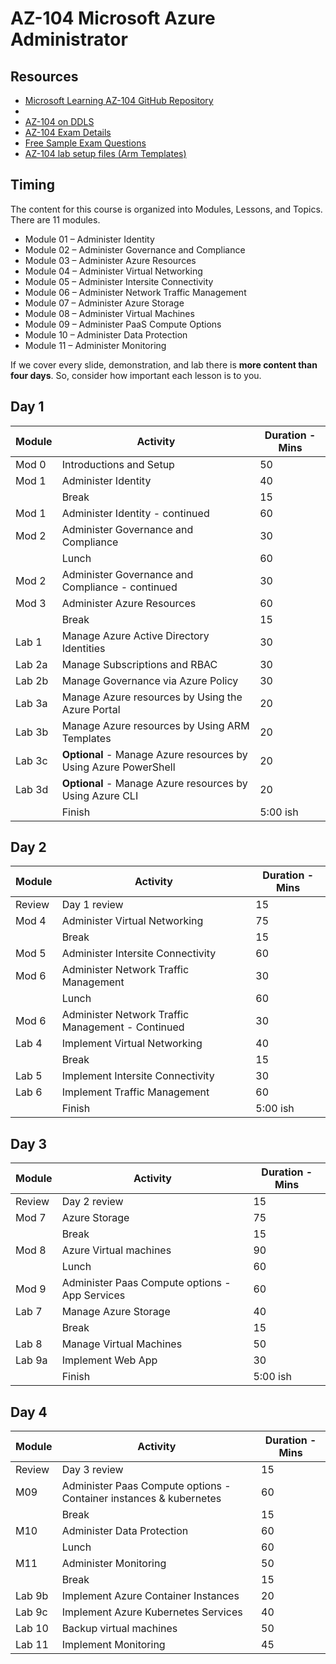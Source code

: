 # AZ-104 Microsoft Azure Administrator

## Resources

* [Microsoft Learning AZ-104 GitHub Repository](https://github.com/MicrosoftLearning/AZ-104-MicrosoftAzureAdministrator)
* [](CloudSlicingVLearnMS.md#mapping-learnmicrosoftcom-modules-to-lods-cloudslicing-labs)
* [AZ-104 on DDLS](https://www.ddls.com.au/courses/microsoft-az-104t00-microsoft-azure-administrator/)
* [AZ-104 Exam Details](https://docs.microsoft.com/en-us/learn/certifications/exams/az-104)
* [Free Sample Exam Questions](https://query.prod.cms.rt.microsoft.com/cms/api/am/binary/RWSOFn)
* [AZ-104 lab setup files (Arm Templates)](https://github.com/MicrosoftLearning/AZ-104-MicrosoftAzureAdministrator/tree/master/Allfiles/Labs)

## Timing

The content for this course is organized into Modules, Lessons, and Topics. There are 11 modules.

* Module 01 – Administer Identity
* Module 02 – Administer Governance and Compliance
* Module 03 – Administer Azure Resources
* Module 04 – Administer Virtual Networking
* Module 05 – Administer Intersite Connectivity
* Module 06 – Administer Network Traffic Management 
* Module 07 – Administer Azure Storage
* Module 08 – Administer Virtual Machines
* Module 09 – Administer PaaS Compute Options
* Module 10 – Administer Data Protection
* Module 11 – Administer Monitoring

If we cover every slide, demonstration, and lab there is **more content than four days**. So, consider how important each lesson is to you.

## Day 1

|Module|Activity|Duration - Mins|
|-|-|-|
|Mod 0|Introductions and Setup|50|
|Mod 1|Administer Identity|40|
||Break|15|
|Mod 1|Administer Identity - continued|60|
|Mod 2|Administer Governance and Compliance|30|
||Lunch|60|
|Mod 2|Administer Governance and Compliance - continued|30|
|Mod 3|Administer Azure Resources|60|
||Break|15|
|Lab 1|Manage Azure Active Directory Identities|30|
|Lab 2a|Manage Subscriptions and RBAC|30|
|Lab 2b|Manage Governance via Azure Policy|30|
|Lab 3a|Manage Azure resources by Using the Azure Portal|20|
|Lab 3b|Manage Azure resources by Using ARM Templates|20|
|Lab 3c|**Optional** - Manage Azure resources by Using Azure PowerShell|20|
|Lab 3d|**Optional** - Manage Azure resources by Using Azure CLI|20|
||Finish|5:00 ish|

## Day 2

|Module|Activity|Duration - Mins|
|-|-|-|
|Review|Day 1 review|15|
|Mod 4|Administer Virtual Networking|75|
||Break|15|
|Mod 5|Administer Intersite Connectivity|60|
|Mod 6|Administer Network Traffic Management|30|
||Lunch|60|
|Mod 6|Administer Network Traffic Management - Continued|30|
|Lab 4|Implement Virtual Networking|40|
||Break|15|
|Lab 5|Implement Intersite Connectivity|30|
|Lab 6|Implement Traffic Management|60|
||Finish|5:00 ish|

## Day 3

|Module|Activity|Duration - Mins|
|-|-|-|
|Review|Day 2 review|15|
|Mod 7|Azure Storage|75|
||Break|15|
|Mod 8|Azure Virtual machines|90|
||Lunch|60|
|Mod 9|Administer Paas Compute options - App Services|60|
|Lab 7|Manage Azure Storage|40|
||Break|15|
|Lab 8|Manage Virtual Machines|50|
|Lab 9a|Implement Web App|30|
||Finish|5:00 ish|

## Day 4 

|Module|Activity|Duration - Mins|
|-|-|-|
|Review|Day 3 review|15|
|M09|Administer Paas Compute options - Container instances & kubernetes|60|
||Break|15|
|M10|Administer Data Protection|60|
||Lunch|60|
|M11|Administer Monitoring|50|
||Break|15|
|Lab 9b|Implement Azure Container Instances|20|
|Lab 9c|Implement Azure Kubernetes Services|40||Lab 9c|Implement Azure Kubernetes Services|40|
|Lab 10|Backup virtual machines|50|
|Lab 11|Implement Monitoring|45|


